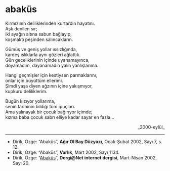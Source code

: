 # abaküs

Kırmızının deliliklerinden kurtardın hayatını.  
Aşk denilen sır;  
iki ayağın altına sabun bağlayıp,  
koşmaktı peşinden salıncakların.

Gümüş ve geniş yollar ıssızlığında,  
kardeş ıslıklarla aynı gözleri ağlattık.  
Gün geceliklerinin içinde uyanamayınca,  
doyamadım, dayanamadın yalın yanlışlarıma.

Hangi geçmişler için kestiysen parmaklarını,  
onlar için büyüttüm ellerimi.  
Şimdi yaşa diyen ağzının içine yakışmıyor,  
kupkuru deliliklerim.

Bugün kızıyor yollarıma,  
senin tarihinin bildiği tüm ipuçları.  
Ama yalınayak bir çocuk bağırıyor içimde;  
kızma baba çocuk sabrı elliye kadar sayar en fazla...

<div style="text-align: right">_2000-eylül_</a></div>

---
- Dirik, Özge: “Abaküs”, **Ağır Ol Bay Düzyazı**, Ocak-Şubat 2002, Sayı 7, s. 12.
- Dirik, Özge: “Abaküs”, **Varlık**, Mart 2002, Sayı 1134. 
- Dirik, Özge: “[Abaküs](https://web.archive.org/web/20050106154409/http://www.dergi.org/202002/0306.htm)”, **Dergi@Net internet dergisi**, Mart-Nisan 2002, Sayı 20.
